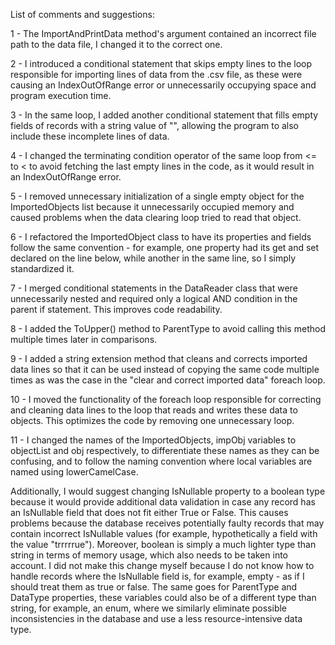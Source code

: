 List of comments and suggestions:

1 - The ImportAndPrintData method's argument contained an incorrect file path to the data file, I changed it to the correct one.

2 - I introduced a conditional statement that skips empty lines to the loop responsible for importing lines of data from the .csv file, as these were causing an IndexOutOfRange error or unnecessarily occupying space and program execution time.

3 - In the same loop, I added another conditional statement that fills empty fields of records with a string value of "", allowing the program to also include these incomplete lines of data.

4 - I changed the terminating condition operator of the same loop from <= to < to avoid fetching the last empty lines in the code, as it would result in an IndexOutOfRange error.

5 - I removed unnecessary initialization of a single empty object for the ImportedObjects list because it unnecessarily occupied memory and caused problems when the data clearing loop tried to read that object.

6 - I refactored the ImportedObject class to have its properties and fields follow the same convention - for example, one property had its get and set declared on the line below, while another in the same line, so I simply standardized it.

7 - I merged conditional statements in the DataReader class that were unnecessarily nested and required only a logical AND condition in the parent if statement. This improves code readability.

8 - I added the ToUpper() method to ParentType to avoid calling this method multiple times later in comparisons.

9 - I added a string extension method that cleans and corrects imported data lines so that it can be used instead of copying the same code multiple times as was the case in the "clear and correct imported data" foreach loop.

10 - I moved the functionality of the foreach loop responsible for correcting and cleaning data lines to the loop that reads and writes these data to objects. This optimizes the code by removing one unnecessary loop.

11 - I changed the names of the ImportedObjects, impObj variables to objectList and obj respectively, to differentiate these names as they can be confusing, and to follow the naming convention where local variables are named using lowerCamelCase.

Additionally, I would suggest changing IsNullable property to a boolean type because it would provide additional data validation in case any record has an IsNullable field that does not fit either True or False. This causes problems because the database receives potentially faulty records that may contain incorrect IsNullable values (for example, hypothetically a field with the value "trrrrrue"). Moreover, boolean is simply a much lighter type than string in terms of memory usage, which also needs to be taken into account. I did not make this change myself because I do not know how to handle records where the IsNullable field is, for example, empty - as if I should treat them as true or false.
The same goes for ParentType and DataType properties, these variables could also be of a different type than string, for example, an enum, where we similarly eliminate possible inconsistencies in the database and use a less resource-intensive data type.
